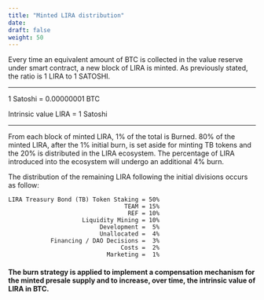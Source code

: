 ```yaml
---
title: "Minted LIRA distribution"
date:
draft: false
weight: 50
---
```


Every time an equivalent amount of BTC is collected in the value reserve under smart contract, a new block of LIRA is minted.
As previously stated, the ratio is 1 LIRA to 1 SATOSHI.

---

1 Satoshi = 0.00000001 BTC

Intrinsic value LIRA = 1 Satoshi

---

From each block of minted LIRA, 1% of the total is Burned.
80% of the minted LIRA, after the 1% initial burn, is set aside for minting TB tokens and the 20% is distributed in the LIRA ecosystem.
The percentage of LIRA introduced into the ecosystem will undergo an additional 4% burn.

The distribution of the remaining LIRA following the initial divisions occurs as follow:

    LIRA Treasury Bond (TB) Token Staking = 50%
                                     TEAM = 15%                              
                                      REF = 10%
                         Liquidity Mining = 10%
                              Development =  5%
                              Unallocated =  4%
                Financing / DAO Decisions =  3%
                                    Costs =  2%
                                Marketing =  1%

<h4>The burn strategy is applied to implement a compensation mechanism for the minted presale supply and to increase, over time, the intrinsic 
value of LIRA in BTC.</h4>

